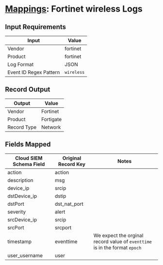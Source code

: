 # [Mappings](README.md): Fortinet wireless Logs

## Input Requirements

|Input|Value|
|-----|-----|
|Vendor|fortinet|
|Product|fortinet|
|Log Format|JSON|
|Event ID Regex Pattern|`wireless`|

## Record Output

|Output|Value|
|------|-----|
|Vendor|Fortinet|
|Product|Fortigate|
|Record Type|Network|

## Fields Mapped

|Cloud SIEM Schema Field|Original Record Key|Notes|
|-----------------------|-------------------|-----|
|action|action||
|description|msg||
|device_ip|srcip||
|dstDevice_ip|dstip||
|dstPort|dst_nat_port||
|severity|alert||
|srcDevice_ip|srcip||
|srcPort|srcport||
|timestamp|eventtime|We expect the orginal record value of `eventtime` is in the format `epoch`|
|user_username|user||

